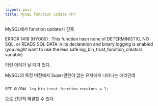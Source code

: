 ```yaml
---
layout: post
title: MySQL function update 에러
---
```


MySQL에서 function update시 간혹 

ERROR 1418 (HY000) : This function hasn none of DETERMINISTIC, NO SQL, or READS SQL DATA in its declaration and 
binary logging is enabled (you *might* want to use the less safe log_bin_trust_function_creators variable)

이런 에러가 날 때가 있다.

MySQL의 특정 버전에서 Super권한이 없는 유저에게 나타나는 에러인데

<pre><code>
SET GLOBAL log_bin_trust_function_creators = 1;
</code></pre>

으로 간단히 해결할 수 있다.
